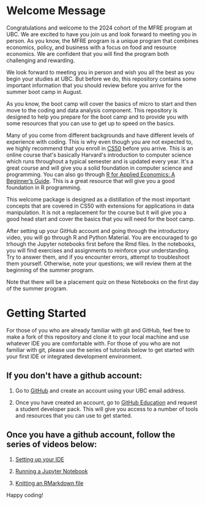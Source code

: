 # Welcome Message 

Congratulations and welcome to the 2024 cohort of the MFRE program at UBC. We are excited to have you join us and look forward to meeting you in person. As you know, the MFRE program is a unique program that combines economics, policy, and business with a focus on food and resource economics. We are confident that you will find the program both challenging and rewarding.

We look forward to meeting you in person and wish you all the best as you begin your studies at UBC. But before we do, this repository contains some important information that you should review before you arrive for the summer boot camp in August.

As you know, the boot camp will cover the basics of micro to start and then move to the coding and data analysis component. This repository is designed to help you prepare for the boot camp and to provide you with some resources that you can use to get up to speed on the basics.

Many of you come from different backgrounds and have different levels of experience with coding. This is why even though you are not expected to, we highly recommend that you enroll in [CS50](https://www.edx.org/course/cs50s-introduction-to-computer-science) before you arrive. This is an online course that's basically Harvard's introduction to computer science which runs throughout a typical semester and is updated every year. It's a great course and will give you a solid foundation in computer science and programming. You can also go through [R for Applied Economics: A Beginner’s Guide](https://bookdown.org/mbrown35/bookdown-Rguide/). This is a great resource that will give you a good foundation in R programming.

This welcome package is designed as a distillation of the most important concepts that are covered in CS50 with extensions for applications in data manipulation. It is not a replacement for the course but it will give you a good head start and cover the basics that you will need for the boot camp.

After setting up your GitHub account and going through the introductory video, you will go through R and Python Material. You are encouraged to go trhough the Jupyter notebooks first before the Rmd files. In the notebooks, you will find exercises and assignments to reinforce your understanding. Try to answer them, and if you encounter errors, attempt to troubleshoot them yourself. Otherwise, note your questions; we will review them at the beginning of the summer program.

Note that there will be a placement quiz on these Notebooks on the first day of the summer program. 

# Getting Started

For those of you who are already familiar with git and GitHub, feel free to make a fork of this repository and clone it to your local machine and use whatever IDE you are comfortable with. For those of you who are not familiar with git, please use the series of tutorials below to get started with your first IDE or integrated development environment.

## If you don't have a github account:

1. Go to [GitHub](https://github.com) and create an account using your UBC email address.

2. Once you have created an account, go to [GitHub Education](https://education.github.com) and request a student developer pack. This will give you access to a number of tools and resources that you can use to get started.

## Once you have a github account, follow the series of videos below:

1. [Setting up your IDE](https://youtu.be/1Cr37YSdIrw)

2. [Running a Jupyter Notebook](https://youtu.be/ssTfIuBLwE0)

3. [Knitting an RMarkdown file](https://youtu.be/n6Y_n2c1T8s)

Happy coding!
